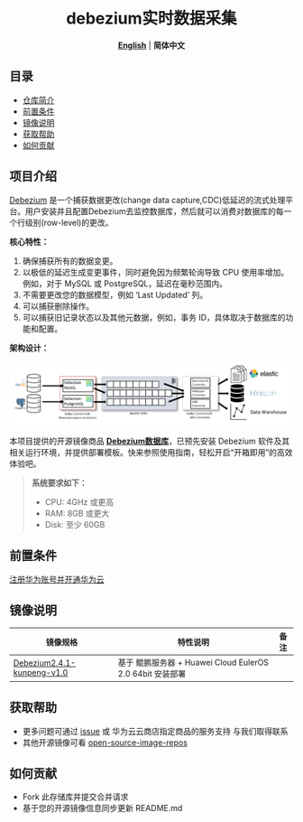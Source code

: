 <p align="center">
  <h1 align="center">debezium实时数据采集</h1>
  <p align="center">
    <a href="README.md"><strong>English</strong></a> | <strong>简体中文</strong>
  </p>

## 目录

- [仓库简介](#项目介绍)
- [前置条件](#前置条件)
- [镜像说明](#镜像说明)
- [获取帮助](#获取帮助)
- [如何贡献](#如何贡献)

## 项目介绍
[Debezium](https://github.com/debezium/debezium) 是一个捕获数据更改(change data capture,CDC)低延迟的流式处理平台。用户安装并且配置Debezium去监控数据库，然后就可以消费对数据库的每一个行级别(row-level)的更改。

**核心特性：**
1. 确保捕获所有的数据变更。
2. 以极低的延迟生成变更事件，同时避免因为频繁轮询导致 CPU 使用率增加。例如，对于 MySQL 或 PostgreSQL，延迟在毫秒范围内。
3. 不需要更改您的数据模型，例如 ‘Last Updated’ 列。
4. 可以捕获删除操作。
5. 可以捕获旧记录状态以及其他元数据，例如，事务 ID，具体取决于数据库的功能和配置。



**架构设计：**

![](./images/img001.png)


本项目提供的开源镜像商品 [**Debezium数据库**](https://marketplace.huaweicloud.com/hidden/contents/6b366e2e-b51d-4a81-9c47-876452e5e666#productid=OFFI1169449120448692224)，已预先安装 Debezium 软件及其相关运行环境，并提供部署模板。快来参照使用指南，轻松开启“开箱即用”的高效体验吧。

> **系统要求如下：**
> - CPU: 4GHz 或更高
> - RAM: 8GB 或更大
> - Disk: 至少 60GB

## 前置条件
[注册华为账号并开通华为云](https://support.huaweicloud.com/usermanual-account/account_id_001.html)

## 镜像说明

| 镜像规格                                                                                                                | 特性说明                                         | 备注 |
|---------------------------------------------------------------------------------------------------------------------|----------------------------------------------| --- |
| [Debezium2.4.1-kunpeng-v1.0](https://github.com/HuaweiCloudDeveloper/Debezium-image/tree/Debezium2.4.1-kunpeng-v1.0) | 基于 鲲鹏服务器 + Huawei Cloud EulerOS 2.0 64bit 安装部署 |  |

## 获取帮助
- 更多问题可通过 [issue](https://github.com/HuaweiCloudDeveloper/Debezium-image/issues) 或 华为云云商店指定商品的服务支持 与我们取得联系
- 其他开源镜像可看 [open-source-image-repos](https://github.com/HuaweiCloudDeveloper/open-source-image-repos)

## 如何贡献
- Fork 此存储库并提交合并请求
- 基于您的开源镜像信息同步更新 README.md
